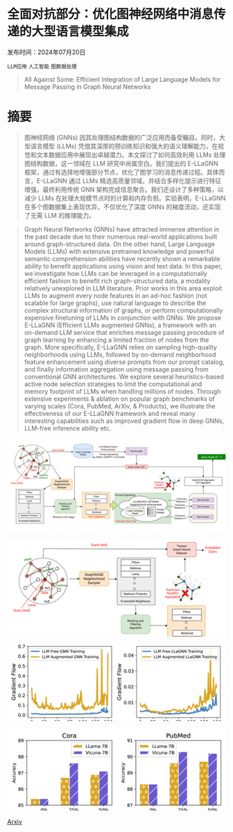 # 全面对抗部分：优化图神经网络中消息传递的大型语言模型集成

发布时间：2024年07月20日

`LLM应用` `人工智能` `图数据处理`

> All Against Some: Efficient Integration of Large Language Models for Message Passing in Graph Neural Networks

# 摘要

> 图神经网络 (GNNs) 因其处理图结构数据的广泛应用而备受瞩目。同时，大型语言模型 (LLMs) 凭借其深厚的预训练知识和强大的语义理解能力，在视觉和文本数据应用中展现出卓越潜力。本文探讨了如何高效利用 LLMs 处理图结构数据，这一领域在 LLM 研究中尚属空白。我们提出的 E-LLaGNN 框架，通过有选择地增强部分节点，优化了图学习的消息传递过程。具体而言，E-LLaGNN 通过 LLMs 精选高质量邻域，并结合多样化提示进行特征增强，最终利用传统 GNN 架构完成信息聚合。我们还设计了多种策略，以减少 LLMs 在处理大规模节点时的计算和内存负担。实验表明，E-LLaGNN 在多个图数据集上表现优异，不仅优化了深度 GNNs 的梯度流动，还实现了无需 LLM 的推理能力。

> Graph Neural Networks (GNNs) have attracted immense attention in the past decade due to their numerous real-world applications built around graph-structured data. On the other hand, Large Language Models (LLMs) with extensive pretrained knowledge and powerful semantic comprehension abilities have recently shown a remarkable ability to benefit applications using vision and text data. In this paper, we investigate how LLMs can be leveraged in a computationally efficient fashion to benefit rich graph-structured data, a modality relatively unexplored in LLM literature. Prior works in this area exploit LLMs to augment every node features in an ad-hoc fashion (not scalable for large graphs), use natural language to describe the complex structural information of graphs, or perform computationally expensive finetuning of LLMs in conjunction with GNNs. We propose E-LLaGNN (Efficient LLMs augmented GNNs), a framework with an on-demand LLM service that enriches message passing procedure of graph learning by enhancing a limited fraction of nodes from the graph. More specifically, E-LLaGNN relies on sampling high-quality neighborhoods using LLMs, followed by on-demand neighborhood feature enhancement using diverse prompts from our prompt catalog, and finally information aggregation using message passing from conventional GNN architectures. We explore several heuristics-based active node selection strategies to limit the computational and memory footprint of LLMs when handling millions of nodes. Through extensive experiments & ablation on popular graph benchmarks of varying scales (Cora, PubMed, ArXiv, & Products), we illustrate the effectiveness of our E-LLaGNN framework and reveal many interesting capabilities such as improved gradient flow in deep GNNs, LLM-free inference ability etc.

![全面对抗部分：优化图神经网络中消息传递的大型语言模型集成](../../../paper_images/2407.14996/x1.png)

![全面对抗部分：优化图神经网络中消息传递的大型语言模型集成](../../../paper_images/2407.14996/x2.png)

![全面对抗部分：优化图神经网络中消息传递的大型语言模型集成](../../../paper_images/2407.14996/x3.png)

![全面对抗部分：优化图神经网络中消息传递的大型语言模型集成](../../../paper_images/2407.14996/x4.png)

[Arxiv](https://arxiv.org/abs/2407.14996)